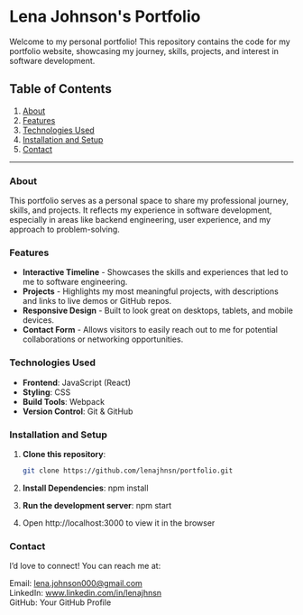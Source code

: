 # Lena Johnson's Portfolio

Welcome to my personal portfolio! This repository contains the code for my portfolio website, showcasing my journey, skills, projects, and interest in software development.

## Table of Contents

1. [About](#about)
2. [Features](#features)
3. [Technologies Used](#technologies-used)
4. [Installation and Setup](#installation-and-setup)
5. [Contact](#contact)

---

### About

This portfolio serves as a personal space to share my professional journey, skills, and projects. It reflects my experience in software development, especially in areas like backend engineering, user experience, and my approach to problem-solving. 

### Features

- **Interactive Timeline** - Showcases the skills and experiences that led to me to software engineering.
- **Projects** - Highlights my most meaningful projects, with descriptions and links to live demos or GitHub repos.
- **Responsive Design** - Built to look great on desktops, tablets, and mobile devices.
- **Contact Form** - Allows visitors to easily reach out to me for potential collaborations or networking opportunities.

### Technologies Used

- **Frontend**: JavaScript (React)
- **Styling**: CSS
- **Build Tools**: Webpack
- **Version Control**: Git & GitHub

### Installation and Setup

1. **Clone this repository**:
   ```bash
   git clone https://github.com/lenajhnsn/portfolio.git

2. **Install Dependencies**:
npm install

3. **Run the development server**:
npm start

4. Open http://localhost:3000 to view it in the browser

### Contact
I’d love to connect! You can reach me at:

Email: lena.johnson000@gmail.com<br>
LinkedIn: www.linkedin.com/in/lenajhnsn<br>
GitHub: Your GitHub Profile
   
